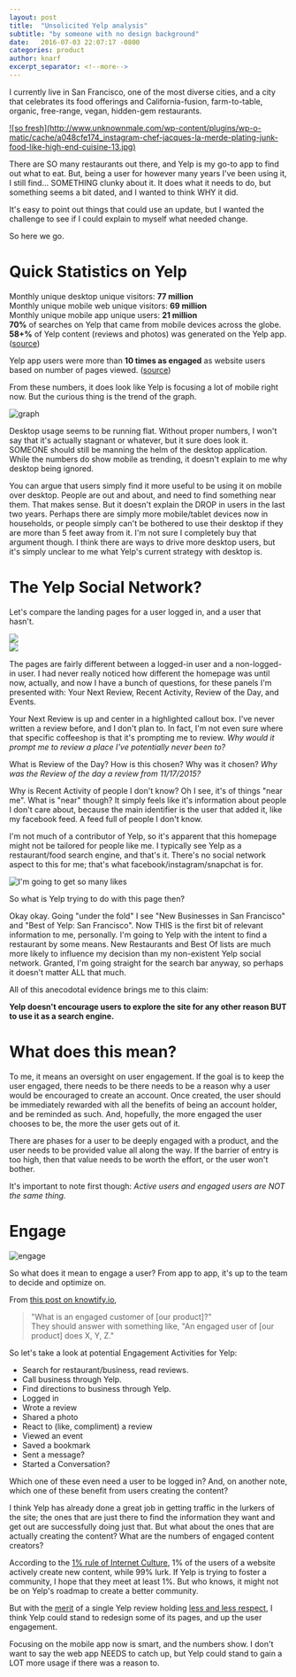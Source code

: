 ```yaml
---
layout: post
title:  "Unsolicited Yelp analysis"
subtitle: "by someone with no design background"
date:   2016-07-03 22:07:17 -0800
categories: product
author: knarf
excerpt_separator: <!--more-->
---
```


I currently live in San Francisco, one of the most diverse cities, and a city that celebrates its food offerings and California-fusion, farm-to-table, organic, free-range, vegan, hidden-gem restaurants. 

<a href="#" class="image featured">
![so fresh](http://www.unknownmale.com/wp-content/plugins/wp-o-matic/cache/a048cfe174_instagram-chef-jacques-la-merde-plating-junk-food-like-high-end-cuisine-13.jpg)
</a> 

There are SO many restaurants out there, and Yelp is my go-to app to find out what to eat. But, being a user for however many years I've been using it, I still find... SOMETHING clunky about it.  It does what it needs to do, but something seems a bit dated, and I wanted to think WHY it did. 

It's easy to point out things that could use an update, but I wanted the challenge to see if I could explain to myself what needed change.

So here we go.  

<!--more-->

Quick Statistics on Yelp
========================
Monthly unique desktop unique visitors: **77 million**  
Monthly unique mobile web unique visitors: **69 million**  
Monthly unique mobile app unique users: **21 million**  
**70%** of searches on Yelp that came from mobile devices across the globe.  
**58+%** of Yelp content (reviews and photos) was generated on the Yelp app.  ([source](https://www.yelp.com/factsheet))

Yelp app users were more than **10 times as engaged** as website users based on number of pages viewed.  ([source](http://www.prnewswire.com/news-releases/yelp-announces-fourth-quarter-and-full-year-2015-financial-results-300216659.html))

From these numbers, it does look like Yelp is focusing a lot of mobile right now. But the curious thing is the trend of the graph. 

![graph](/images/yelpstats.jpg)

Desktop usage seems to be running flat. Without proper numbers, I won't say that it's actually stagnant or whatever, but it sure does look it. SOMEONE should still be manning the helm of the desktop application. While the numbers do show mobile as trending, it doesn't explain to me why desktop being ignored.  

You can argue that users simply find it more useful to be using it on mobile over desktop. People are out and about, and need to find something near them. That makes sense. But it doesn't explain the DROP in users in the last two years. Perhaps there are simply more mobile/tablet devices now in households, or people simply can't be bothered to use their desktop if they are more than 5 feet away from it.  I'm not sure I completely buy that argument though.  I think there are ways to drive more desktop users, but it's simply unclear to me what Yelp's current strategy with desktop is. 

The Yelp Social Network?
========================

Let's compare the landing pages for a user logged in, and a user that hasn't.  
<div class="row uniform">
	<div class="6u">
	<span class="image fit"><img src="/images/yelp-home-in.jpg"></span> 
	</div>
	<div class="6u">
	<span class="image fit"><img src="/images/yelp-home-out.jpg"></span>
	</div>
</div>

The pages are fairly different between a logged-in user and a non-logged-in user.  I had never really noticed how different the homepage was until now, actually, and now I have a bunch of questions, for these panels I'm presented with: Your Next Review, Recent Activity, Review of the Day, and Events. 

Your Next Review is up and center in a highlighted callout box. I've never written a review before, and I don't plan to. In fact, I'm not even sure where that specific coffeeshop is that it's prompting me to review. *Why would it prompt me to review a place I've potentially never been to?* 

What is Review of the Day? How is this chosen? Why was it chosen? *Why was the Review of the day a review from 11/17/2015?*  

Why is Recent Activity of people I don't know? Oh I see, it's of things "near me".  What is "near" though? It simply feels like it's information about people I don't care about, because the main identifier is the user that added it, like my facebook feed. A feed full of people I don't know. 

I'm not much of a contributor of Yelp, so it's apparent that this homepage might not be tailored for people like me. I typically see Yelp as a restaurant/food search engine, and that's it. There's no social network aspect to this for me; that's what facebook/instagram/snapchat is for. 

![I'm going to get so many likes](https://si.wsj.net/public/resources/images/BN-LH781_NYINST_P_20151117151507.jpg)

So what is Yelp trying to do with this page then?

Okay okay. Going "under the fold" I see "New Businesses in San Francisco" and "Best of Yelp: San Francisco". Now THIS is the first bit of relevant information to me, personally. I'm going to Yelp with the intent to find a restaurant by some means.  New Restaurants and Best Of lists are much more likely to influence my decision than my non-existent Yelp social network.  Granted, I'm going straight for the search bar anyway, so perhaps it doesn't matter ALL that much.

All of this anecodotal evidence brings me to this claim:

**Yelp doesn't encourage users to explore the site for any other reason BUT to use it as a search engine.**

What does this mean?
====================

To me, it means an oversight on user engagement. If the goal is to keep the user engaged, there needs to be there needs to be a reason why a user would be encouraged to create an account. Once created, the user should be immediately rewarded with all the benefits of being an account holder, and be reminded as such.  And, hopefully, the more engaged the user chooses to be, the more the user gets out of it.

There are phases for a user to be deeply engaged with a product, and the user needs to be provided value all along the way. If the barrier of entry is too high, then that value needs to be worth the effort, or the user won't bother. 

It's important to note first though: *Active users and engaged users are NOT the same thing.*

Engage
======
![engage](http://ecologyofeducation.net/wsite/wp-content/uploads/2012/06/picard-588x448.jpg)  

So what does it mean to engage a user? From app to app, it's up to the team to decide and optimize on. 

From [this post on knowtify.io](http://blog.knowtify.io/four-steps-for-creating-a-user-engagement-score/), 

> "What is an engaged customer of [our product]?"  
They should answer with something like, "An engaged user of [our product] does X, Y, Z."

So let's take a look at potential Engagement Activities for Yelp:

* Search for restaurant/business, read reviews.
* Call business through Yelp. 
* Find directions to business through Yelp. 
* Logged in
* Wrote a review
* Shared a photo
* React to (like, compliment) a review
* Viewed an event
* Saved a bookmark
* Sent a message?
* Started a Conversation? 

Which one of these even need a user to be logged in? And, on another note, which one of these benefit from users creating the content? 

I think Yelp has already done a great job in getting traffic in the lurkers of the site; the ones that are just there to find the information they want and get out are successfully doing just that. But what about the ones that are actually creating the content? What are the numbers of engaged content creators?  

According to the [1% rule of Internet Culture](https://en.wikipedia.org/wiki/1%25_rule_(Internet_culture)), 1% of the users of a website actively create new content, while 99% lurk. If Yelp is trying to foster a community, I hope that they meet at least 1%. But who knows, it might not be on Yelp's roadmap to create a better community.

But with the [merit](http://www.motherjones.com/environment/2015/08/i-cant-stop-reading-these-one-star-yelp-reviews-national-parks) of a single Yelp review holding [less and less respect](http://insidescoopsf.sfgate.com/blog/2014/09/17/richmond-restaurant-owner-encourages-bad-yelp-reviews/), I think Yelp could stand to redesign some of its pages, and up the user engagement.

Focusing on the mobile app now is smart, and the numbers show. I don't want to say the web app NEEDS to catch up, but Yelp could stand to gain a LOT more usage if there was a reason to. 
